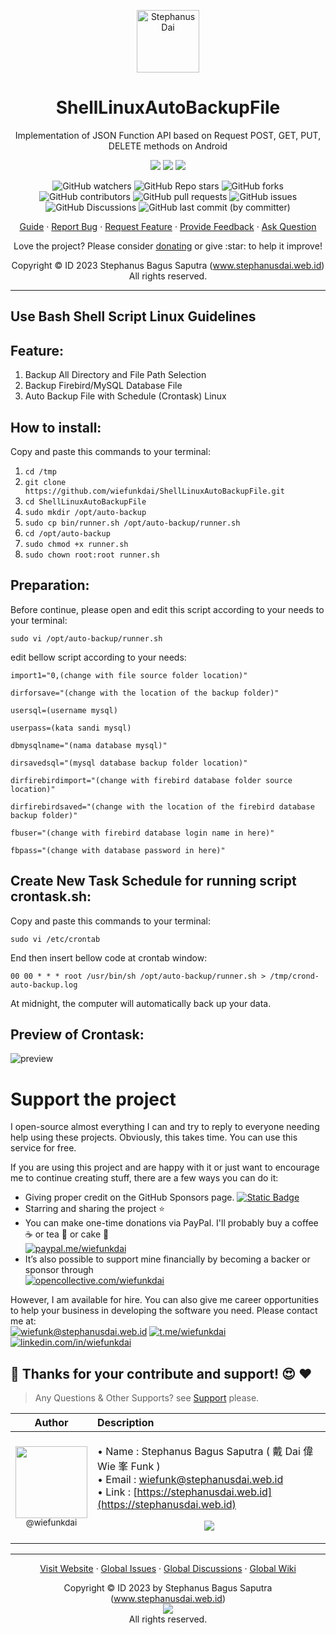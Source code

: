 <p align="center">
  <img height="100px" src="https://i.imgur.com/QTGG2PP.png" align="center" alt="Stephanus Dai"/>
  <h1 align="center">ShellLinuxAutoBackupFile</h1>
  <p align="center">Implementation of JSON Function API based on Request POST, GET, PUT, DELETE methods on Android</p></p>
<p align="center">
  <img src="https://img.shields.io/badge/%20OS%20-%20All Linux%20-gray.svg?colorA=2C5364&colorB=0F2027&style=flat&logo=linux&logoColor=white"/>
  <img src="https://img.shields.io/badge/%20Type%20-%20Bash%20Script%20-gray.svg?colorA=2C5364&colorB=0F2027&style=flat"/>
  <img src="https://img.shields.io/badge/%20Method%20-%20CLI%20-gray.svg?colorA=2C5364&colorB=0F2027&style=flat"/>
</p>
<p align="center">
  <img alt="GitHub watchers" src="https://img.shields.io/github/watchers/wiefunkdai/ShellLinuxAutoBackupFile">
  <img alt="GitHub Repo stars" src="https://img.shields.io/github/stars/wiefunkdai/ShellLinuxAutoBackupFile">
  <img alt="GitHub forks" src="https://img.shields.io/github/forks/wiefunkdai/ShellLinuxAutoBackupFile">
  <img alt="GitHub contributors" src="https://img.shields.io/github/contributors/wiefunkdai/ShellLinuxAutoBackupFile">
  <img alt="GitHub pull requests" src="https://img.shields.io/github/issues-pr/wiefunkdai/ShellLinuxAutoBackupFile">
  <img alt="GitHub issues" src="https://img.shields.io/github/issues/wiefunkdai/wiefunkdai">
  <img alt="GitHub Discussions" src="https://img.shields.io/github/discussions/wiefunkdai/ShellLinuxAutoBackupFile">
  <img alt="GitHub last commit (by committer)" src="https://img.shields.io/github/last-commit/wiefunkdai/ShellLinuxAutoBackupFile">
</p>
<p align="center">
    <a href="#use-bash-shell-script-linux-guidelines">Guide</a>
    ·
    <a href="https://github.com/wiefunkdai/ShellLinuxAutoBackupFile/issues/new?assignees=&labels=bug&projects=&template=bug_report.yml">Report Bug</a>
    ·
    <a href="https://github.com/wiefunkdai/ShellLinuxAutoBackupFile/issues/new?assignees=&labels=enhancement&projects=&template=feature_request.yml">Request Feature</a>
    ·
    <a href="https://github.com/wiefunkdai/ShellLinuxAutoBackupFile/discussions/new?category=ideas&title=Suggest%20for%20ShellLinuxAutoBackupFile">Provide Feedback</a>
    ·
    <a href="https://github.com/wiefunkdai/ShellLinuxAutoBackupFile/discussions/new?category=q-a&title=Ask%20Question%20for%20ShellLinuxAutoBackupFile">Ask Question</a>
</p>

<p align="center">Love the project? Please consider <a href="https://opencollective.com/wiefunkdai">donating</a> or give :star: to help it improve!</p>
<p align="center">Copyright &copy; ID 2023 Stephanus Bagus Saputra &#40;<a href="https://www.stephanusdai.web.id">www.stephanusdai.web.id</a>&#41;<br>All rights reserved.</p>

***

## Use Bash Shell Script Linux Guidelines

## Feature:
1. Backup All Directory and File Path Selection
2. Backup Firebird/MySQL Database File
3. Auto Backup File with Schedule (Crontask) Linux

## How to install:
Copy and paste this commands to your terminal:

1. `cd /tmp`
3. `git clone https://github.com/wiefunkdai/ShellLinuxAutoBackupFile.git`
3. `cd ShellLinuxAutoBackupFile`
4. `sudo mkdir /opt/auto-backup`
5. `sudo cp bin/runner.sh /opt/auto-backup/runner.sh`
4. `cd /opt/auto-backup`
6. `sudo chmod +x runner.sh`
7. `sudo chown root:root runner.sh`

## Preparation:
Before continue, please open and edit this script according to your needs to your terminal:

`sudo vi /opt/auto-backup/runner.sh`


edit bellow script according to your needs:

`import1="0,(change with file source folder location)"`

`dirforsave="(change with the location of the backup folder)"`

`usersql=(username mysql)`

`userpass=(kata sandi mysql)`

`dbmysqlname="(nama database mysql)"`

`dirsavedsql="(mysql database backup folder location)"`

`dirfirebirdimport="(change with firebird database folder source location)"`

`dirfirebirdsaved="(change with the location of the firebird database backup folder)"`

`fbuser="(change with firebird database login name in here)"`

`fbpass="(change with database password in here)"`

## Create New Task Schedule for running script crontask.sh:
Copy and paste this commands to your terminal:

`sudo vi /etc/crontab`

End then insert bellow code at crontab window:

`00 00 * * * root /usr/bin/sh /opt/auto-backup/runner.sh > /tmp/crond-auto-backup.log`

At midnight, the computer will automatically back up your data.

## Preview of Crontask:
![preview](https://i.imgur.com/JUM4Kuv.png)

# Support the project

I open-source almost everything I can and try to reply to everyone needing help using these projects. Obviously, this takes time. You can use this service for free.

If you are using this project and are happy with it or just want to encourage me to continue creating stuff, there are a few ways you can do it:

- Giving proper credit on the GitHub Sponsors page. [![Static Badge](https://img.shields.io/badge/%20Sponsor%20-gray.svg?colorA=EAEAEA&colorB=EAEAEA&style=fat&logo=githubsponsors&logoColor=EA4AAA)](https://github.com/sponsors/wiefunkdai)
- Starring and sharing the project :star:
- You can make one-time donations via PayPal. I'll probably buy a coffee :coffee: or tea :tea: or cake :cake: <br>
  [![paypal.me/wiefunkdai](https://img.shields.io/badge/%20Donate%20Now%20-gray.svg?colorA=2C5364&colorB=0F2027&style=for-the-badge&logo=paypal&logoColor=white)](https://www.paypal.me/wiefunkdai)
- It’s also possible to support mine financially by becoming a backer or sponsor through<br>
  [![opencollective.com/wiefunkdai](https://img.shields.io/badge/%20Donate%20Now%20-gray.svg?colorA=355C7D&colorB=2980B9&style=for-the-badge&logo=opencollective&logoColor=white)](https://www.opencollective.com/wiefunkdai)

However, I am available for hire. You can also give me career opportunities to help your business in developing the software you need. Please contact me at:<br>
[![wiefunk@stephanusdai.web.id](https://img.shields.io/badge/%20Send%20Mail%20-gray.svg?colorA=EA4335&colorB=93291E&style=for-the-badge&logo=gmail&logoColor=white)](mailto:wiefunk@stephanusdai.web.id)
[![t.me/wiefunkdai](https://img.shields.io/badge/%20Telegram%20-gray.svg?colorA=2C5364&colorB=0083B0&style=for-the-badge&logo=telegram&logoColor=white)](https://t.me/wiefunkdai)
[![linkedin.com/in/wiefunkdai](https://img.shields.io/badge/%20LinkedIn%20-gray.svg?colorA=005AA7&colorB=004e92&style=for-the-badge&logo=linkedin&logoColor=white)](https://linkedin.com/in/wiefunkdai)

## :pray: Thanks for your contribute and support! :heart_eyes: :heart:

> Any Questions & Other Supports? see [Support](https://github.com/wiefunkdai/.github/blob/master/SUPPORT.md) please.

<div align="center">

| Author | Description |
| :---: | :--- |
| [<img src="https://github.com/wiefunkdai.png?size=115" width=115><br><sub>@wiefunkdai</sub>](https://github.com/wiefunkdai) | <p align="left">• Name : Stephanus Bagus Saputra ( 戴 Dai 偉 Wie 峯 Funk ) <br> • Email : [wiefunk@stephanusdai.web.id](mailto:wiefunk@stephanusdai.web.id) <br> • Link : [https://stephanusdai.web.id](https://stephanusdai.web.id) </p><p align="center">[![](https://img.shields.io/badge/wiefunkdai-30363D?style=for-the-badge&logo=github&logoColor=#white)](https://github.com/wiefunkdai)</p> |

</div>

***

<p align="center">
    <a href="https://www.stephanusdai.web.id">Visit Website</a>
    ·
    <a href="https://github.com/wiefunkdai/.github/issues/new/choose">Global Issues</a>
    ·
    <a href="https://github.com/wiefunkdai/.github/discussions">Global Discussions</a>
    ·
    <a href="https://github.com/wiefunkdai/.github/wiki">Global Wiki</a>
</p>
<p align="center">
  Copyright &copy; ID 2023 by Stephanus Bagus Saputra &#40;<a href="https://www.stephanusdai.web.id">www.stephanusdai.web.id</a>&#41;<br>
  <a href="https://github.com/wiefunkdai/.github/blob/master/LICENSE.md"><img src="https://upload.wikimedia.org/wikipedia/commons/thumb/1/18/Bsd-license-icon-120x42.svg/120px-Bsd-license-icon-120x42.svg.png" align="center"></a><br>
  All rights reserved.
</p>